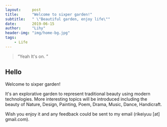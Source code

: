 ```yaml
---
layout:     post
title:      "Welcome to sixper garden!"
subtitle:   " \"Beautiful garden, enjoy life\""
date:       2019-06-15
author:     "Lihy"
header-img: "img/home-bg.jpg"
tags:
    - Life
---
```


> “Yeah It's on. ”


## Hello

Welcome to sixper garden!

It's an explorative garden to represent traditional beauty using modern technologies. More interesting topics will be introduced including the beauty of Nature, Design, Painting, Poem, Drama, Music, Dance, Handicraft.

Wish you enjoy it and any feedback could be sent to my email (rikeiyuu [at] gmail.com).

